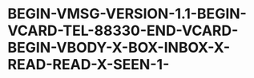 # BEGIN-VMSG-VERSION-1.1-BEGIN-VCARD-TEL-88330-END-VCARD-BEGIN-VBODY-X-BOX-INBOX-X-READ-READ-X-SEEN-1-